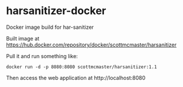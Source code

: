 # harsanitizer-docker
Docker image build for har-sanitizer

Built image at https://hub.docker.com/repository/docker/scottmcmaster/harsanitizer

Pull it and run something like:

`docker run -d -p 8080:8080 scottmcmaster/harsanitizer:1.1`

Then access the web application at http://localhost:8080
